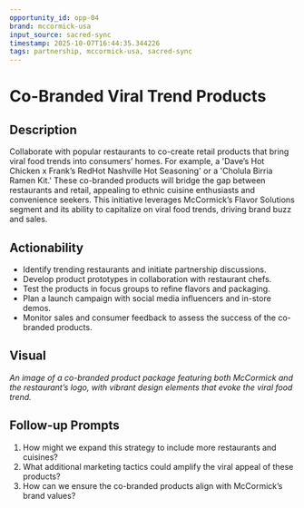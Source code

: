 ```yaml
---
opportunity_id: opp-04
brand: mccormick-usa
input_source: sacred-sync
timestamp: 2025-10-07T16:44:35.344226
tags: partnership, mccormick-usa, sacred-sync
---
```


# Co-Branded Viral Trend Products

## Description

Collaborate with popular restaurants to co-create retail products that bring viral food trends into consumers’ homes. For example, a 'Dave’s Hot Chicken x Frank’s RedHot Nashville Hot Seasoning' or a 'Cholula Birria Ramen Kit.' These co-branded products will bridge the gap between restaurants and retail, appealing to ethnic cuisine enthusiasts and convenience seekers. This initiative leverages McCormick’s Flavor Solutions segment and its ability to capitalize on viral food trends, driving brand buzz and sales.

## Actionability

- Identify trending restaurants and initiate partnership discussions.
- Develop product prototypes in collaboration with restaurant chefs.
- Test the products in focus groups to refine flavors and packaging.
- Plan a launch campaign with social media influencers and in-store demos.
- Monitor sales and consumer feedback to assess the success of the co-branded products.

## Visual

*An image of a co-branded product package featuring both McCormick and the restaurant’s logo, with vibrant design elements that evoke the viral food trend.*

## Follow-up Prompts

1. How might we expand this strategy to include more restaurants and cuisines?
2. What additional marketing tactics could amplify the viral appeal of these products?
3. How can we ensure the co-branded products align with McCormick’s brand values?

